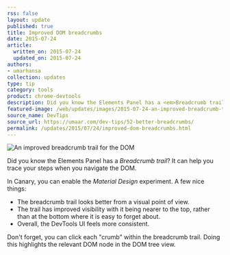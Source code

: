 ```yaml
---
rss: false
layout: update
published: true
title: Improved DOM breadcrumbs
date: 2015-07-24
article:
  written_on: 2015-07-24
  updated_on: 2015-07-24
authors:
- umarhansa
collection: updates
type: tip
category: tools
product: chrome-devtools
description: Did you know the Elements Panel has a <em>Breadcrumb trail</em>?
featured-image: /web/updates/images/2015-07-24-an-improved-breadcrumb-trail-for-the-dom/better-breadcrumbs.gif
source_name: DevTips
source_url: https://umaar.com/dev-tips/52-better-breadcrumbs/
permalink: /updates/2015/07/24/improved-dom-breadcrumbs.html
---
```

<img src="/web/updates/images/2015-07-24-an-improved-breadcrumb-trail-for-the-dom/better-breadcrumbs.gif" alt="An improved breadcrumb trail for the DOM">

Did you know the Elements Panel has a <em>Breadcrumb trail</em>? It can help you trace your steps when you navigate the DOM.


In Canary, you can enable the <em>Material Design</em> experiment. A few nice things:

<ul>
<li>The breadcrumb trail looks better from a visual point of view.</li>
<li>The trail has improved visibility with it being nearer to the top, rather than at the bottom where it is easy to forget about.</li>
<li>Overall, the DevTools UI feels more consistent.</li>
</ul>

Don't forget, you can click each "crumb" within the breadcrumb trail. Doing this highlights the relevant DOM node in the DOM tree view.
